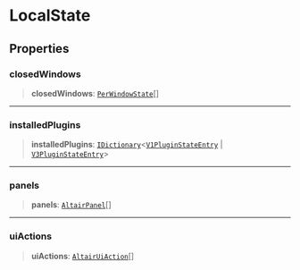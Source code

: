 # LocalState

## Properties

### closedWindows

> **closedWindows**: [`PerWindowState`](../../per-window.interfaces/interfaces/PerWindowState.md)[]

***

### installedPlugins

> **installedPlugins**: [`IDictionary`](../../../shared/type-aliases/IDictionary.md)\<[`V1PluginStateEntry`](V1PluginStateEntry.md) \| [`V3PluginStateEntry`](V3PluginStateEntry.md)\>

***

### panels

> **panels**: [`AltairPanel`](../../../../plugin/panel/classes/AltairPanel.md)[]

***

### uiActions

> **uiActions**: [`AltairUiAction`](../../../../plugin/ui-action/classes/AltairUiAction.md)[]
